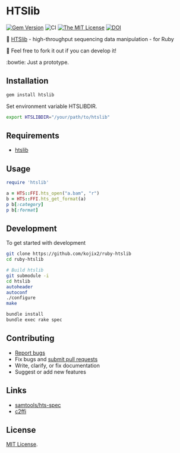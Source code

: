 # HTSlib

[![Gem Version](https://badge.fury.io/rb/htslib.svg)](https://badge.fury.io/rb/htslib)
![CI](https://github.com/kojix2/ruby-htslib/workflows/CI/badge.svg?branch=master)
[![The MIT License](https://img.shields.io/badge/license-MIT-blue.svg)](LICENSE.txt)
[![DOI](https://zenodo.org/badge/247078205.svg)](https://zenodo.org/badge/latestdoi/247078205)

:dna: [HTSlib](https://github.com/samtools/htslib) - high-throughput sequencing data manipulation - for Ruby

:apple: Feel free to fork it out if you can develop it! 

:bowtie: Just a prototype. 

## Installation

```sh
gem install htslib
```

Set environment variable HTSLIBDIR. 

```sh
export HTSLIBDIR="/your/path/to/htslib"
```

## Requirements

* [htslib](https://github.com/samtools/htslib)

## Usage

```ruby
require 'htslib'

a = HTS::FFI.hts_open("a.bam", "r")
b = HTS::FFI.hts_get_format(a)
p b[:category]
p b[:format]
```

## Development

To get started with development

```sh
git clone https://github.com/kojix2/ruby-htslib
cd ruby-htslib

# Build htslib
git submodule -i
cd htslib
autoheader
autoconf
./configure
make

bundle install
bundle exec rake spec
```

## Contributing

* [Report bugs](https://github.com/kojix2/ruby-htslib/issues)
* Fix bugs and [submit pull requests](https://github.com/kojix2/ruby-htslib/pulls)
* Write, clarify, or fix documentation
* Suggest or add new features

## Links

* [samtools/hts-spec](https://github.com/samtools/hts-specs)
* [c2ffi](https://github.com/rpav/c2ffi)

## License

[MIT License](https://opensource.org/licenses/MIT).
